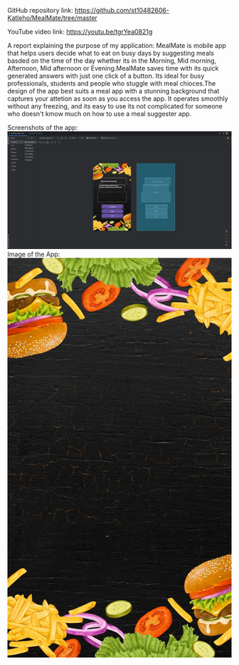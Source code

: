 GitHub repository link: https://github.com/st10482606-Katleho/MealMate/tree/master

YouTube video link: https://youtu.be/tgrYea0821g

A report explaining the purpose of my application: 
MealMate is mobile app that helps users decide what to eat on busy days by suggesting meals basded on the time of the day whether its in the Morning, Mid morning, Afternoon, Mid afternoon or Evening.MealMate saves time with its quick generated answers with just one click of a button. Its ideal for busy professionals, students and people who stuggle with meal chioces.The design of the app best suits a meal app with a stunning background that captures your attetion as soon as you access the app. It operates smoothly without any freezing, and its easy to use its not complicated for someone who doesn't kmow much on how to use a meal suggester app.


Screenshots of the app: ![image alt](https://github.com/st10482606-Katleho/MealMate/blob/029f9c1b9c518a5bf89a9840e89addedce8e881e/Screenshot%202025-04-01%20142145.png)
Image of the App: ![image alt](https://github.com/st10482606-Katleho/MealMate/blob/f902e8b991123aae259be5bdc6936dbdf85a14ea/MealMate%20background.webp)
